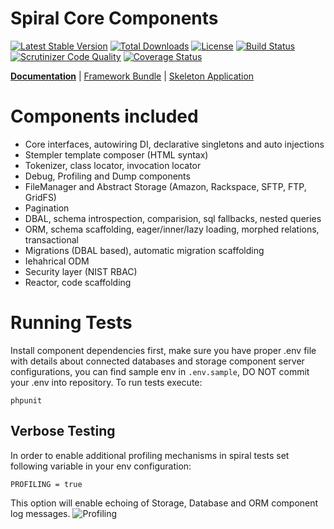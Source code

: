 Spiral Core Components
================================

[![Latest Stable Version](https://poser.pugx.org/spiral/components/v/stable)](https://packagist.org/packages/spiral/components) 
[![Total Downloads](https://poser.pugx.org/spiral/components/downloads)](https://packagist.org/packages/spiral/components)
[![License](https://poser.pugx.org/spiral/components/license)](https://packagist.org/packages/spiral/components)
[![Build Status](https://travis-ci.org/spiral/components.svg?branch=master)](https://travis-ci.org/spiral/components)
[![Scrutinizer Code Quality](https://scrutinizer-ci.com/g/spiral/components/badges/quality-score.png)](https://scrutinizer-ci.com/g/spiral/components/?branch=master)
[![Coverage Status](https://coveralls.io/repos/github/spiral/components/badge.svg?branch=feature/pre-split)](https://coveralls.io/github/spiral/components?branch=feature/pre-split)

<b>[Documentation](http://spiral-framework.com/guide)</b> | [Framework Bundle](https://github.com/spiral/spiral) | [Skeleton Application](https://github.com/spiral/application)

# Components included
  - Core interfaces, autowiring DI, declarative singletons and auto injections
  - Stempler template composer (HTML syntax)
  - Tokenizer, class locator, invocation locator
  - Debug, Profiling and Dump components
  - FileManager and Abstract Storage (Amazon, Rackspace, SFTP, FTP, GridFS)
  - Pagination
  - DBAL, schema introspection, comparision, sql fallbacks, nested queries
  - ORM, schema scaffolding, eager/inner/lazy loading, morphed relations, transactional
  - Migrations (DBAL based), automatic migration scaffolding
  - Iehahrical ODM
  - Security layer (NIST RBAC)
  - Reactor, code scaffolding

# Running Tests
Install component dependencies first, make sure you have proper .env file with details about
connected databases and storage component server configurations, you can find sample env in `.env.sample`,
DO NOT commit your .env into repository. To run tests execute:

```
phpunit
```

## Verbose Testing
In order to enable additional profiling mechanisms in spiral tests set following variable in your 
env configuration:

```
PROFILING = true
```

This option will enable echoing of Storage, Database and ORM component log messages.
![Profiling](http://image.prntscr.com/image/539b6b6ae59a4aceaf86bf1747c994fb.png)
